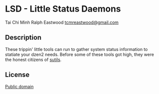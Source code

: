 LSD - Little Status Daemons
===========================

Tai Chi Minh Ralph Eastwood <tcmreastwood@gmail.com>

Description
-----------

These trippin' little tools can run to gather system status information
to statiate your dzen2 needs. 
Before some of these tools got high, they were the honest citizens of
[sutils](https://github.com/baskerville/sutils).

License
-------

[Public domain](LICENSE)
